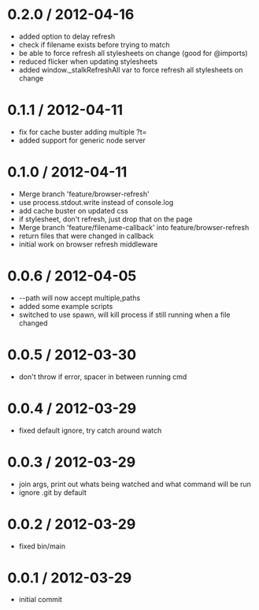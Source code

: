 
0.2.0 / 2012-04-16 
==================

  * added option to delay refresh
  * check if filename exists before trying to match
  * be able to force refresh all stylesheets on change (good for @imports)
  * reduced flicker when updating stylesheets
  * added window._stalkRefreshAll var to force refresh all stylesheets on change

0.1.1 / 2012-04-11 
==================

  * fix for cache buster adding multiple ?t=
  * added support for generic node server

0.1.0 / 2012-04-11 
==================

  * Merge branch 'feature/browser-refresh'
  * use process.stdout.write instead of console.log
  * add cache buster on updated css
  * if stylesheet, don't refresh, just drop that on the page
  * Merge branch 'feature/filename-callback' into feature/browser-refresh
  * return files that were changed in callback
  * initial work on browser refresh middleware

0.0.6 / 2012-04-05 
==================

  * --path will now accept multiple,paths
  * added some example scripts
  * switched to use spawn, will kill process if still running when a file changed

0.0.5 / 2012-03-30 
==================

  * don't throw if error, spacer in between running cmd

0.0.4 / 2012-03-29
==================

  * fixed default ignore, try catch around watch

0.0.3 / 2012-03-29
==================

  * join args, print out whats being watched and what command will be run
  * ignore .git by default

0.0.2 / 2012-03-29
==================

  * fixed bin/main

0.0.1 / 2012-03-29
==================

  * initial commit
